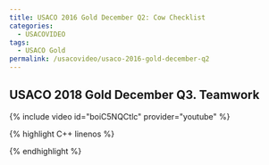 ```yaml
---
title: USACO 2016 Gold December Q2: Cow Checklist
categories:
  - USACOVIDEO
tags:
  - USACO Gold
permalink: /usacovideo/usaco-2016-gold-december-q2
---
```

  
## USACO 2018 Gold December Q3. Teamwork
  
{% include video id="boiC5NQCtlc" provider="youtube" %}
  
  
{% highlight C++ linenos %}
  
{% endhighlight %}  

